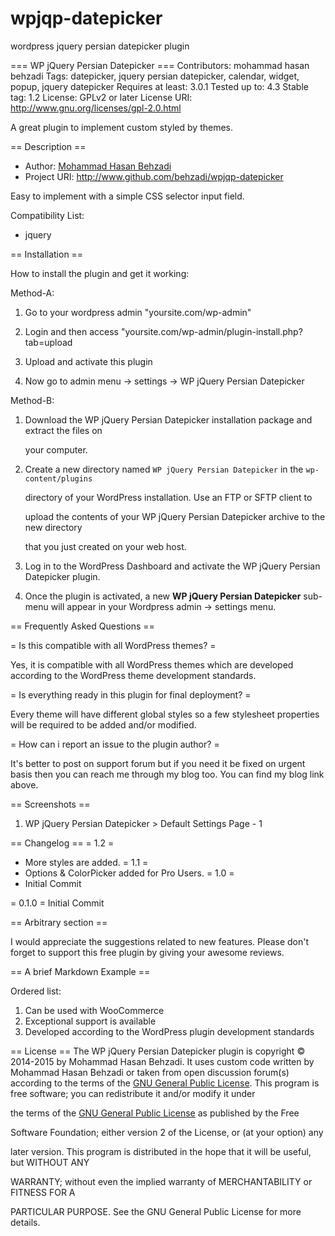 # wpjqp-datepicker
wordpress jquery persian datepicker plugin

﻿=== WP jQuery Persian Datepicker ===
Contributors: mohammad hasan behzadi
Tags: datepicker, jquery persian datepicker, calendar, widget, popup, jquery datepicker
Requires at least: 3.0.1
Tested up to: 4.3
Stable tag: 1.2
License: GPLv2 or later
License URI: http://www.gnu.org/licenses/gpl-2.0.html

A great plugin to implement custom styled by themes.

== Description ==
* Author: [Mohammad Hasan Behzadi](http://www.codestylish.com/contact)
* Project URI: <http://www.github.com/behzadi/wpjqp-datepicker>

Easy to implement with a simple CSS selector input field.


Compatibility List:

* jquery

   
== Installation ==

How to install the plugin and get it working:


Method-A:

1. Go to your wordpress admin "yoursite.com/wp-admin"

2. Login and then access "yoursite.com/wp-admin/plugin-install.php?tab=upload

3. Upload and activate this plugin

4. Now go to admin menu -> settings -> WP jQuery Persian Datepicker

Method-B:

1.	Download the WP jQuery Persian Datepicker installation package and extract the files on

	your computer. 
2.	Create a new directory named `WP jQuery Persian Datepicker` in the `wp-content/plugins`

	directory of your WordPress installation. Use an FTP or SFTP client to

	upload the contents of your WP jQuery Persian Datepicker archive to the new directory

	that you just created on your web host.
3.	Log in to the WordPress Dashboard and activate the WP jQuery Persian Datepicker plugin.
4.	Once the plugin is activated, a new **WP jQuery Persian Datepicker** sub-menu will appear in your Wordpress admin -> settings menu.

[WP jQuery Persian Datepicker Quick Start]: http://www.github.com/behzadi/wpjqp-datepicker



== Frequently Asked Questions ==

= Is this compatible with all WordPress themes? =

Yes, it is compatible with all WordPress themes which are developed according to the WordPress theme development standards. 

= Is everything ready in this plugin for final deployment? =

Every theme will have different global styles so a few stylesheet properties will be required to be added and/or modified.

= How can i report an issue to the plugin author? =

It's better to post on support forum but if you need it be fixed on urgent basis then you can reach me through my blog too. You can find my blog link above.

== Screenshots ==

1. WP jQuery Persian Datepicker > Default Settings Page - 1

== Changelog ==
= 1.2 =
* More styles are added.
= 1.1 =
* Options & ColorPicker added for Pro Users.
= 1.0 =
* Initial Commit


= 0.1.0 =
Initial Commit

== Arbitrary section ==

I would appreciate the suggestions related to new features. Please don't forget to support this free plugin by giving your awesome reviews.

== A brief Markdown Example ==

Ordered list:

1. Can be used with WooCommerce
2. Exceptional support is available
3. Developed according to the WordPress plugin development standards





== License ==
The WP jQuery Persian Datepicker plugin is copyright © 2014-2015 by Mohammad Hasan Behzadi. It uses custom code written by Mohammad Hasan Behzadi or taken from open discussion forum(s) according to the terms of the [GNU General Public License][].
This program is free software; you can redistribute it and/or modify it under

the terms of the [GNU General Public License][] as published by the Free

Software Foundation; either version 2 of the License, or (at your option) any

later version.
This program is distributed in the hope that it will be useful, but WITHOUT ANY

WARRANTY; without even the implied warranty of MERCHANTABILITY or FITNESS FOR A

PARTICULAR PURPOSE. See the GNU General Public License for more details.

  [GNU General Public License]: http://www.gnu.org/licenses/gpl-2.0.html
